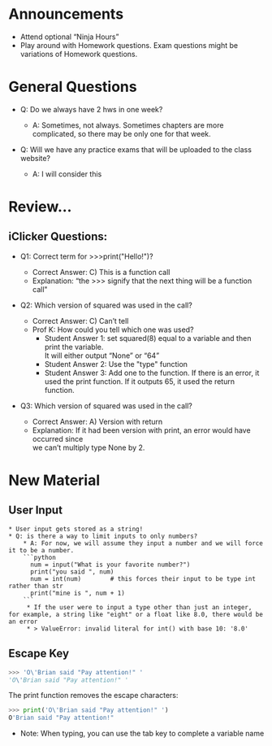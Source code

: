 # Announcements <h>
	
* Attend optional “Ninja Hours”
* Play around with Homework questions. Exam questions might be variations of Homework questions.

# General Questions <h>
* Q: Do we always have 2 hws in one week?
  * A: Sometimes, not always. Sometimes chapters are more complicated, so there may be only one for that week.

* Q: Will we have any practice exams that will be uploaded to the class website?
  * A: I will consider this

# Review...<h>
## iClicker Questions: <h>
  
  * Q1: Correct term for >>>print("Hello!")?
    * Correct Answer: C) This is a function call
    * Explanation: “the >>> signify that the next thing will be a function call"
    

  * Q2: Which version of squared was used in the call?
	  * Correct Answer: C) Can’t tell
    * Prof K: How could you tell which one was used?
      * Student Answer 1: set squared(8) equal to a variable and then print the variable. <br/> It will either output “None” or 	“64”
      * Student Answer 2: Use the "type" function
      * Student Answer 3: Add one to the function. If there is an error, it used the print function. If it outputs 65, it used the return function.
  * Q3: Which version of squared was used in the call?
    * Correct Answer: A) Version with return
    * Explanation: If it had been version with print, an error would have occurred since <br/> we can’t multiply type None by 2.

# New Material <h>
## User Input <h>
	* User input gets stored as a string!
    * Q: is there a way to limit inputs to only numbers?
	    * A: For now, we will assume they input a number and we will force it to be a number.
		```python
		  num = input("What is your favorite number?")
		  print("you said ", num)
		  num = int(num)        # this forces their input to be type int rather than str
		  print("mine is ", num + 1)
		```
         * If the user were to input a type other than just an integer, for example, a string like "eight" or a float like 8.0, there would be an error
         * > ValueError: invalid literal for int() with base 10: '8.0'
  
##   Escape Key <h>
  
```python
>>> 'O\'Brian said "Pay attention!" '
'O\'Brian said "Pay attention!" '
```
The print function removes the escape characters:
```python
>>> print('O\'Brian said "Pay attention!" ')
O'Brian said "Pay attention!"
```

* Note: When typing, you can use the tab key to complete a variable name

